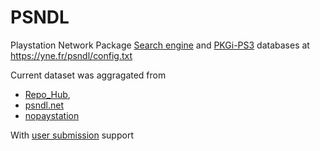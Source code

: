 # PSNDL

Playstation Network Package [Search engine](http://yne.github.io/psndl)
and [PKGi-PS3](https://github.com/bucanero/pkgi-ps3) databases at https://yne.fr/psndl/config.txt

Current dataset was aggragated from

- [Repo_Hub](https://github.com/romjacket/Repo_Hub),
- [psndl.net](https://psndl.net/packages/database)
- [nopaystation](https://nopaystation.com/)

With [user submission](https://github.com/yne/psndl/issues/new/choose) support


